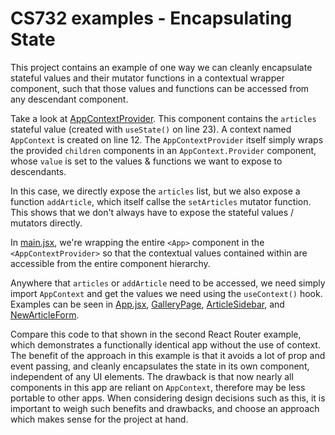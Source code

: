 # CS732 examples - Encapsulating State
This project contains an example of one way we can cleanly encapsulate stateful values and their mutator functions in a contextual wrapper component, such that those values and functions can be accessed from any descendant component.

Take a look at [AppContextProvider](./src/AppContextProvider.jsx). This component contains the `articles` stateful value (created with `useState()` on line 23). A context named `AppContext` is created on line 12. The `AppContextProvider` itself simply wraps the provided `children` components in an `AppContext.Provider` component, whose `value` is set to the values & functions we want to expose to descendants.

In this case, we directly expose the `articles` list, but we also expose a function `addArticle`, which itself callse the `setArticles` mutator function. This shows that we don't always have to expose the stateful values / mutators directly.

In [main.jsx](./src/main.jsx), we're wrapping the entire `<App>` component in the `<AppContextProvider>` so that the contextual values contained within are accessible from the entire component hierarchy.

Anywhere that `articles` or `addArticle` need to be accessed, we need simply import `AppContext` and get the values we need using the `useContext()` hook. Examples can be seen in [App.jsx](./src/App.jsx), [GalleryPage](./src/GalleryPage.jsx), [ArticleSidebar](./src/ArticleSidebar.jsx), and [NewArticleForm](./src/NewArticleForm.jsx).

Compare this code to that shown in the second React Router example, which demonstrates a functionally identical app without the use of context. The benefit of the approach in this example is that it avoids a lot of prop and event passing, and cleanly encapsulates the state in its own component, independent of any UI elements. The drawback is that now nearly all components in this app are reliant on `AppContext`, therefore may be less portable to other apps. When considering design decisions such as this, it is important to weigh such benefits and drawbacks, and choose an approach which makes sense for the project at hand.